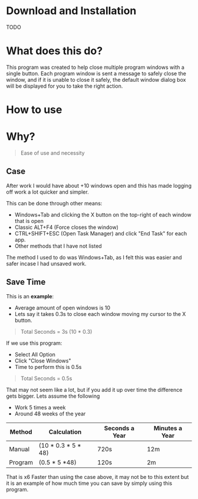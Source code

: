 # Download and Installation

TODO

# What does this do?
This program was created to help close multiple program windows with a single button. Each program window is sent a message to safely close the window, and if it is unable to close it safely, the default window dialog box will be displayed for you to take the right action.

# How to use


# Why?

> Ease of use and necessity

## Case 
After work I would have about +10 windows open and this has made logging off work a lot quicker and simpler. 

This can be done through other means:
- Windows+Tab and clicking the X button on the top-right of each window that is open
- Classic ALT+F4 (Force closes the window)
- CTRL+SHIFT+ESC (Open Task Manager) and click "End Task" for each app.
- Other methods that I have not listed

The method I used to do was Windows+Tab, as I felt this was easier and safer incase I had unsaved work.

## Save Time

This is an **example**:
- Average amount of open windows is 10
- Lets say it takes 0.3s to close each window moving my cursor to the X button.

 > Total Seconds = 3s (10 * 0.3)

 If we use this program:
 - Select All Option
 - Click "Close Windows"
 - Time to perform this is 0.5s

 > Total Seconds = 0.5s

That may not seem like a lot, but if you add it up over time the difference gets bigger. Lets assume the following

- Work 5 times a week
- Around 48 weeks of the year

| Method | Calculation | Seconds a Year | Minutes a Year |
| --- | ----------- | --- | --- |
| Manual |  (10 * 0.3 * 5 * 48) | 720s | 12m
| Program | (0.5 * 5 *48) | 120s | 2m

That is x6 Faster than using the case above, it may not be to this extent but it is an example of how much time you can save by simply using this program. 



